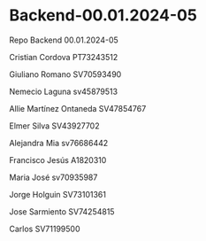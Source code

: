 # Backend-00.01.2024-05
Repo Backend 00.01.2024-05

Cristian Cordova PT73243512

Giuliano Romano SV70593490

Nemecio Laguna sv45879513






Allie Martínez Ontaneda SV47854767

Elmer Silva SV43927702


Alejandra Mia sv76686442




Francisco Jesús A1820310

Maria José sv70935987

Jorge Holguin SV73101361


Jose Sarmiento SV74254815


Carlos SV71199500